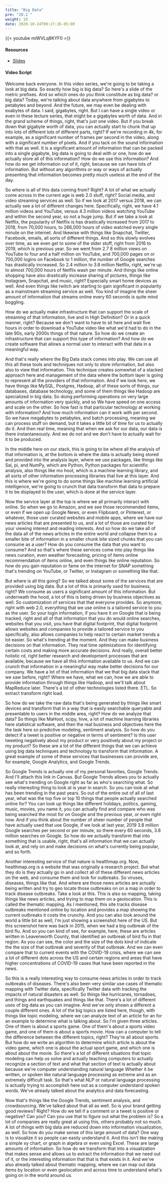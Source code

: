 ```yaml
---
title: "Big Data"
pre: "20.2 "
weight: 10
date: 2020-10-24T00:27:26-05:00
---
```


{{< youtube miWVLq8KYF0 >}}
<!-- SkCjB27pce0 -->

#### Resources
* [Slides](../slides/20-BigData.pdf)

#### Video Script

Welcome back everyone. In this video series, we're going to be taking a look at big data. So exactly how big is big data? So here's a slide of the metric prefixes. And so which ones do you think constitute as big data? or big data? Today, we're talking about data anywhere from gigabytes to petabytes and beyond. And the future, we may even be dealing with exabytes of data. I said, gigabytes, right. But I can have a single video or even in these lecture series, that might be a gigabytes worth of data. And in the grand scheme of things, right, that's just one video. But if you break down that gigabyte worth of data, you can actually start to chunk that up into lots of different lots of different parts, right? If we're recording in 4k, for example, as a significant number of frames per second in the video, along with a significant number of pixels. And if you tack on the sound information with that as well. It is a significant amount of information that can be packed into a single gigabyte, big data is going to deal with or one, how do we actually store all of this information? How do we use this information? And how do we get information out of it, right, because we can have lots of information. But without any algorithms or way or ways of actually presenting that information becomes pretty much useless at the end of the day. 

So where is all of this data coming from? Right? A lot of what we actually come across in the current age is web 2.0 stuff, right? Social media, and video streaming services as well. So if we look at 2017 versus 2018, we can actually see a lot of different changes here. Specifically, right, we have 4.1 million videos and YouTube, versus 4.3 million videos watching YouTube and within the second year, so not a huge jump. But if we take a look at Netflix, the popularity of Netflix is has drastically increased from 2017 to 2018, from 70,000 hours, to 266,000 hours of video watched every single minute on the internet. And likewise with things like Snapchat, Twitter, Facebook, emails, all sorts of different things. And so this slowly evolves over time, as we even get to some of the older stuff, right from 2016 to 2019, which is previous year. So we went from 2.7 8 million views on YouTube to four and a half million on YouTube, and 700,000 pages on or 700,000 logins on Facebook to 1 million, the number of Google searches has drastically increased. So 2.4 million to 3.8 million Netflix, right, we're up to almost 700,000 hours of Netflix wash per minute. And things like online shopping have also drastically increase sharing of pictures, things like Instagram, Snapchat, and music, right? Especially smart home devices as well. And even things like twitch are starting to gain significant in popularity as a mainstream streaming service as well. You kind of imagine the sheer amount of information that streams online every 60 seconds is quite mind boggling.

 How do we actually make infrastructure that can support the scale of streaming of that information, live and in High Definition? Or in a quick manner, right? Because we don't want to have to sit here and wait five hours in order to download a YouTube video like what we'd had to do in the late 90s, early 2000s things of that nature. So how do we create an infrastructure that can support this type of information? And how do we create software that allows a normal user to interact with that data in a meaningful way. 
 
 And that's really where the Big Data stack comes into play. We can use all this all these tools and techniques not only to store information, but also also to view that information. This technique creates somewhat of a stacked approach here and management of the data where the bottom layer is going to represent all the providers of that information. And if we look here, we have things like MySQL, Postgres, Hadoop, all of these sorts of things, our databases, database technology, and some of them things like Hadoop are specialized in big data. So doing performing operations on very large amounts of information very quickly, and so We have speed on one access and scale on the other. So how fast is that particular technology at working with information? And how much information can it work with per second. So we have megabytes to petabytes, and batch processing, meaning we can process stuff on demand, but it takes a little bit of time for us to actually do it. And then real time, meaning that when we ask for our data, our data is there instantaneously. And we do not and we don't have to actually wait for it to be produced. 
 
 In the middle here on our stack, this is going to be where all the analysis of that information is, at the bottom is where the data is actually being stored and provided into the analysis layer, where we use packages, like things like Sai, pi, and NumPy, which are Python, Python packages for scientific analysis, also things like mo hoot, which is a machine learning library, and all sorts of other information processing libraries that live at this layer. And this is where we're going to do some things like machine learning artificial intelligence, we're going to crunch that data transform that data to prepare it to be displayed to the user, which is done at the service layer. 
 
 Now the service layer at the top is where we all primarily interact with online. So when we go to Amazon, and we see those recommended items, or even if we open up Google News, or even Flipboard, or Pinterest, or whatever, those user curated websites and mobile apps, where we have our news articles that are presented to us, and a lot of those are curated for your viewing interest and reading interests. And so how do we take all of the data all of the news articles in the entire world and collapse them to a smaller bite of information in a smaller chunk bite sized chunks that you can consume as a user? How do you consume the data that you want to consume? And so that's where these services come into play things like news curation, even weather forecasting, pricing of items online recommendation of items online, and even things like online reputation. So how do you gain reputation or fame on the internet for SNAP something that's trending on YouTube, or Twitter, or Instagram or something like that. 
 
 But where is all this going? So we talked about some of the services that are provided using big data. But a lot of this is primarily used for business, right? We consume as users a significant amount of this information. But underneath the hood, a lot of this is being driven by business objectives as well. So customization of services that that everyone provides. So anymore, right with web 2.0, everything that we use online is a tailored service to you as the user. So your login information, if you have it on Google that is being tracked, right and all of that information that you do would online searches, websites that you visit, you have that digital footprint, that digital footprint allows websites and companies to provide a tailored service to you specifically, also allows companies to help react to certain market trends a lot easier. So what's trending at the moment. And they can make business decisions on that information. They real time optimizations for identifying certain costs and making more accurate decisions. And really, overall better holistic rd, right better research and development processes that are available, because we have all this information available to us. And we can crunch that information in a meaningful way make better decisions for our company. We have a lot of that information that we that big data stack that we saw before, right? Where we have, what we can, how we are able to provide information through things like Hadoop, and we'll talk about MapReduce later. There's a lot of other technologies listed there. ETL. So extract transform right load. 
 
 So how do we take the raw data that's being generated by things like smart devices and transform that in a way that is easily searchable queryable and presentable to users in the middle area, right? How do we analyze that data? So things like MaHoot, scipy, hive, a lot of machine learning libraries here statistical software, and then the real business and objectives here the the task here so predictive modeling, sentiment analysis. So how do you detect if a tweet is positive or negative in terms of sentiment? Is this user tweeting negatively about my product or very positively about my project or my product? So these are a lot of the different things that we can achieve using big data techniques and technology to transform that information. A great example of some of these services that businesses can provide are, for example, Google Analytics, and Google Trends. 
 
 So Google Trends is actually one of my personal favorites, Google Trends. And I'll attach this link in Canvas. But Google Trends allows you to actually see what's trending on Google right as far as who's searching what. So really interesting thing to look at is year in search. So you can look at what has been trending in the past years. So out of the entire out of all of last year, what was the top five or top 10 things that people actually searched online for? You can look up things like different holidays, politics, gaming, music, movies, you name it, you can actually find and compare who was being searched the most for on Google and the previous year, or even right now. And if you think about the number of sheer number of people that have actually used that use Google, if we look at last year, 2019 3.8 million Google searches per second or per minute, so there every 60 seconds, 3.8 million searches on Google. So how do we actually transform that into something that is usable, right, that's all information that we can actually look at, and rely on and make decisions on what's currently being popular, and so forth. 
 
 Another interesting service of that nature is healthmap.org. Now, healthmap.org is a website that was originally a research project. But what they do is they actually go in and collect all of these different news articles on the web, and consume them and look for outbreaks. So viruses, diseases, things like that. And where are those news articles are actually being written and try to geo locate those outbreaks on on a map in order to track disease outbreaks. Take a look at this. This is also so mapping, taking things like news articles, and trying to map them on a geolocation. This is called the thematic mapping. As I mentioned, this site tracks disease outbreaks mentioned online by location and provides a map showing the current outbreaks it costs the crunchy. And you can also look around the world a little bit as well, I'm just showing a screenshot here of the US. But this screenshot here was back in 2015, when we had a big outbreak of the bird flu. And so you can kind of see, for example, here, these are articles written in Leavenworth County, that identified an outbreak of bird flu in that region. As you can see, the color and the size of the dots kind of indicate the the size of that outbreak and severity of that outbreak. And we can even compare that to current events with the COVID-19 crisis, where we can see a lot of different dots across the US and certain regions and areas that have higher concentrations of COVID-19 cases that have been reported in the news. 
 
 So this is a really interesting way to consume news articles in order to track outbreaks of diseases. There's also been very similar use cases of thematic mapping with Twitter data, specifically Twitter data with tracking the impacts of natural disasters as well. So things like hurricanes, tornadoes, and things and earthquakes and things like that. There's a lot of different uses of big data as you can imagine. And we've only shown a different a couple different ones. A lot of the big topics are listed here, though, with things like topic modeling, where we can analyze text of an article for an for an example to determine what is talking about. So I'm given three articles. One of them is about a sports game. One of them's about a sports video game, and one of them is about a sports movie. How can a computer to tell the difference between the different topics, right? They're all about sports. But how do we write an algorithm to determine which article is about the video game, which one is about the actual sport game, and which one is about about the movie. So there's a lot of different situations that topic modeling can help us solve and actually teaching computers to actually recognize a section of text and what that section of text is actually about because we're computer understanding natural language Whether it be written, or spoken like natural language processing as extreme and as an extremely difficult task. So that's what NLP or natural language processing is actually trying to accomplish here out as a computer understand spoken words. We've already talked about the analytics and data forecasting. 
 
 Now that's things like the Google Trends, sentiment analysis, and crowdsourcing. We've talked about that all as well. So is your brand getting good reviews? Right? How do we tell if a comment or a tweet is positive or negative? Can you? Can you use that to figure out what the problem is? So a lot of companies are really great at using this, others probably not so much. A lot of things with big data are reduced down into information visualization, as well. So how do you make sense of this large amount of data? One way is to visualize it so people can easily understand it. And this isn't like making a simple xy chart, or graph in algebra or even using Excel. These are large amounts of information. So how do we transform that into a visualization that makes sense and allows us to extract the information that we need out of it, or the interesting information that that is that exists in it. And we've also already talked about thematic mapping, where we can map out data items by location or even geolocation and across time to understand what's going on in the world around us. 


